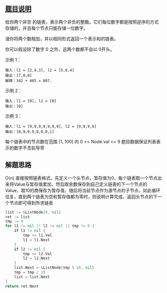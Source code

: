 ## [题目说明](https://leetcode.cn/problems/add-two-numbers/)

给你两个非空 的链表，表示两个非负的整数。它们每位数字都是按照逆序的方式存储的，并且每个节点只能存储一位数字。

请你将两个数相加，并以相同形式返回一个表示和的链表。

你可以假设除了数字 0 之外，这两个数都不会以 0开头。

示例 1：
```text
输入：l1 = [2,4,3], l2 = [5,6,4]
输出：[7,0,8]
解释：342 + 465 = 807.
```
示例 2：
```text
输入：l1 = [0], l2 = [0]
输出：[0]
```
示例 3：
```text
输入：l1 = [9,9,9,9,9,9,9], l2 = [9,9,9,9]
输出：[8,9,9,9,0,0,0,1]
```

每个链表中的节点数在范围 [1, 100] 内
0 <= Node.val <= 9
题目数据保证列表表示的数字不含前导零

## 解题思路

O(n) 直接按照链表格式，先定义一个头节点，暂存值为0，每个链表取一个节点出来将Value与暂存值累加，然后取余数保存到自己定义链表的下一个节点的Value，取10的商保存为暂存值，随后将当前节点作为源节点的子节点，如此循环往复，直到两个链表为空和暂存值都为零时，则说明计算完成，返回头节点的下一个节点即可得到所求链表

```go
list := &ListNode{0, nil}
ret := list
tmp := 0
for l1 != nil || l2 != nil || tmp != 0 {
    if l1 != nil {
        tmp += l1.Val
        l1 = l1.Next
    }
    if l2 != nil {
        tmp += l2.Val
        l2 = l2.Next
    }
    list.Next = &ListNode{tmp % 10, nil}
    tmp = tmp / 10
    list = list.Next
}
return ret.Next
```